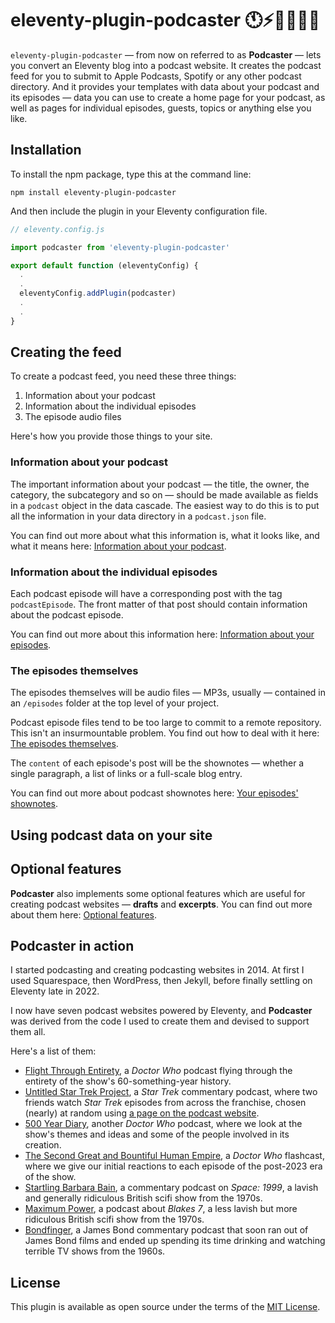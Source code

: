 # eleventy-plugin-podcaster 🕚⚡️🎈🐀🎤📲

`eleventy-plugin-podcaster` — from now on referred to as **Podcaster** — lets you convert an Eleventy blog into a podcast website. It creates the podcast feed for you to submit to Apple Podcasts, Spotify or any other podcast directory. And it provides your templates with data about your podcast and its episodes — data you can use to create a home page for your podcast, as well as pages for individual episodes, guests, topics or anything else you like.

## Installation

To install the npm package, type this at the command line:

```shell
npm install eleventy-plugin-podcaster
```

And then include the plugin in your Eleventy configuration file.

```js
// eleventy.config.js

import podcaster from 'eleventy-plugin-podcaster'

export default function (eleventyConfig) {
  .
  .
  eleventyConfig.addPlugin(podcaster)
  .
  .
}
```

## Creating the feed

To create a podcast feed, you need these three things:

1. Information about your podcast
2. Information about the individual episodes
3. The episode audio files

Here's how you provide those things to your site.

### Information about your podcast

The important information about your podcast — the title, the owner, the category, the subcategory and so on — should be made available as fields in a `podcast` object in the data cascade. The easiest way to do this is to put all the information in your data directory in a `podcast.json` file.

You can find out more about what this information is, what it looks like, and what it means here: [Information about your podcast](/docs/podcast-information.md).

### Information about the individual episodes

Each podcast episode will have a corresponding post with the tag `podcastEpisode`. The front matter of that post should contain information about the podcast episode.

You can find out more about this information here: [Information about your episodes](/docs/episode-information.md).

### The episodes themselves

The episodes themselves will be audio files — MP3s, usually — contained in an  `/episodes` folder at the top level of your project.

Podcast episode files tend to be too large to commit to a remote repository. This isn't an insurmountable problem. You find out how to deal with it here: [The episodes themselves](/docs/episodes.md).

The `content` of each episode's post will be the shownotes — whether a single paragraph, a list of links or a full-scale blog entry.

You can find out more about podcast shownotes here: [Your episodes' shownotes](/docs/shownotes.md).

## Using podcast data on your site

## Optional features

**Podcaster** also implements some optional features which are useful for creating podcast websites — **drafts** and **excerpts**. You can find out more about them here: [Optional features](docs/optional-features.md).

## Podcaster in action

I started podcasting and creating podcasting websites in 2014. At first I used Squarespace, then WordPress, then Jekyll, before finally settling on Eleventy late in 2022.

I now have seven podcast websites powered by Eleventy, and **Podcaster** was derived from the code I used to create them and devised to support them all.

Here's a list of them:

- [Flight Through Entirety](https://flightthroughentirety.com), a _Doctor Who_ podcast flying through the entirety of the show's 60-something-year history.
- [Untitled Star Trek Project](https://untitledstartrekproject.com), a _Star Trek_ commentary podcast, where two friends watch _Star Trek_ episodes from across the franchise, chosen (nearly) at random using [a page on the podcast website](https://untitledstartrekproject.com/randomiser).
- [500 Year Diary](https://500yeardiary), another _Doctor Who_ podcast, where we look at the show's themes and ideas and some of the people involved in its creation.
- [The Second Great and Bountiful Human Empire](https://thesecondgreatandbountifulhumanempire.com), a _Doctor Who_ flashcast, where we give our initial reactions to each episode of the post-2023 era of the show.
- [Startling Barbara Bain](https://startlingbarbarabain), a commentary podcast on _Space: 1999_, a lavish and generally ridiculous British scifi show from the 1970s.
- [Maximum Power](https://maximumpowerpodcast.com), a podcast about _Blakes 7_, a less lavish but more ridiculous British scifi show from the 1970s.
- [Bondfinger](https://bondfinger.com), a James Bond commentary podcast that soon ran out of James Bond films and ended up spending its time drinking and watching terrible TV shows from the 1960s.

## License

This plugin is available as open source under the terms of the [MIT License](https://opensource.org/licenses/MIT).
